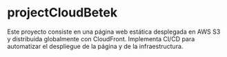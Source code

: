 # projectCloudBetek
Este proyecto consiste en una página web estática desplegada en AWS S3 y distribuida globalmente con CloudFront.  Implementa CI/CD para automatizar el despliegue de la página y de la infraestructura.

